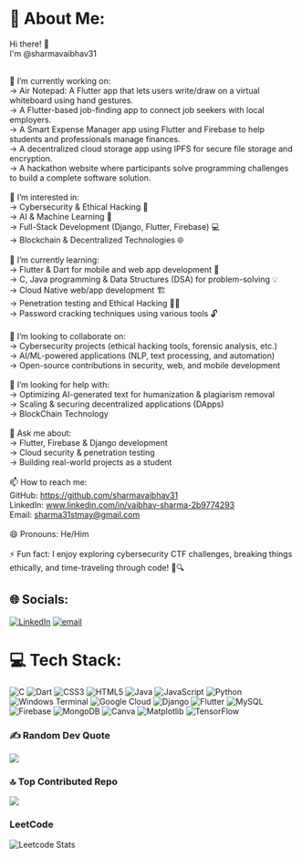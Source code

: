 # 💫 About Me:
Hi there! 👋  
I'm @sharmavaibhav31  

<br>🔭 I’m currently working on:<br>-> Air Notepad: A Flutter app that lets users write/draw on a virtual whiteboard using hand gestures.<br>-> A Flutter-based job-finding app to connect job seekers with local employers.<br>-> A Smart Expense Manager app using Flutter and Firebase to help students and professionals manage finances.<br>-> A decentralized cloud storage app using IPFS for secure file storage and encryption.<br>-> A hackathon website where participants solve programming challenges to build a complete software solution.<br><br>👀 I’m interested in:<br>-> Cybersecurity & Ethical Hacking 🔐<br>-> AI & Machine Learning 🤖<br>-> Full-Stack Development (Django, Flutter, Firebase) 💻<br>-> Blockchain & Decentralized Technologies 🌐<br><br>🌱 I’m currently learning:<br>-> Flutter & Dart for mobile and web app development 📱<br>-> C, Java programming & Data Structures (DSA) for problem-solving 💡<br>-> Cloud Native web/app development 🏗️<br>-> Penetration testing and Ethical Hacking 🕵️‍♂️<br>-> Password cracking techniques using various tools 🔓<br><br>👯 I’m looking to collaborate on:<br>-> Cybersecurity projects (ethical hacking tools, forensic analysis, etc.)<br>-> AI/ML-powered applications (NLP, text processing, and automation)<br>-> Open-source contributions in security, web, and mobile development<br><br>🤝 I’m looking for help with:<br>-> Optimizing AI-generated text for humanization & plagiarism removal<br>-> Scaling & securing decentralized applications (DApps)<br>-> BlockChain Technology<br><br>💬 Ask me about:<br>-> Flutter, Firebase & Django development<br>-> Cloud security & penetration testing<br>-> Building real-world projects as a student<br><br>📫 How to reach me:<br>GitHub: https://github.com/sharmavaibhav31<br>LinkedIn: www.linkedin.com/in/vaibhav-sharma-2b9774293<br>Email: sharma31stmay@gmail.com<br><br>😄 Pronouns: He/Him<br><br>⚡ Fun fact: I enjoy exploring cybersecurity CTF challenges, breaking things ethically, and time-traveling through code! 🚀🔍


## 🌐 Socials:
[![LinkedIn](https://img.shields.io/badge/LinkedIn-%230077B5.svg?logo=linkedin&logoColor=white)](https://linkedin.com/in/www.linkedin.com/in/vaibhav-sharma-2b9774293) [![email](https://img.shields.io/badge/Email-D14836?logo=gmail&logoColor=white)](mailto:sharma31stmay@gmail.com) 

# 💻 Tech Stack:
![C](https://img.shields.io/badge/c-%2300599C.svg?style=for-the-badge&logo=c&logoColor=white) ![Dart](https://img.shields.io/badge/dart-%230175C2.svg?style=for-the-badge&logo=dart&logoColor=white) ![CSS3](https://img.shields.io/badge/css3-%231572B6.svg?style=for-the-badge&logo=css3&logoColor=white) ![HTML5](https://img.shields.io/badge/html5-%23E34F26.svg?style=for-the-badge&logo=html5&logoColor=white) ![Java](https://img.shields.io/badge/java-%23ED8B00.svg?style=for-the-badge&logo=openjdk&logoColor=white) ![JavaScript](https://img.shields.io/badge/javascript-%23323330.svg?style=for-the-badge&logo=javascript&logoColor=%23F7DF1E) ![Python](https://img.shields.io/badge/python-3670A0?style=for-the-badge&logo=python&logoColor=ffdd54) ![Windows Terminal](https://img.shields.io/badge/Windows%20Terminal-%234D4D4D.svg?style=for-the-badge&logo=windows-terminal&logoColor=white) ![Google Cloud](https://img.shields.io/badge/GoogleCloud-%234285F4.svg?style=for-the-badge&logo=google-cloud&logoColor=white) ![Django](https://img.shields.io/badge/django-%23092E20.svg?style=for-the-badge&logo=django&logoColor=white) ![Flutter](https://img.shields.io/badge/Flutter-%2302569B.svg?style=for-the-badge&logo=Flutter&logoColor=white) ![MySQL](https://img.shields.io/badge/mysql-4479A1.svg?style=for-the-badge&logo=mysql&logoColor=white) ![Firebase](https://img.shields.io/badge/firebase-a08021?style=for-the-badge&logo=firebase&logoColor=ffcd34) ![MongoDB](https://img.shields.io/badge/MongoDB-%234ea94b.svg?style=for-the-badge&logo=mongodb&logoColor=white) ![Canva](https://img.shields.io/badge/Canva-%2300C4CC.svg?style=for-the-badge&logo=Canva&logoColor=white) ![Matplotlib](https://img.shields.io/badge/Matplotlib-%23ffffff.svg?style=for-the-badge&logo=Matplotlib&logoColor=black) ![TensorFlow](https://img.shields.io/badge/TensorFlow-%23FF6F00.svg?style=for-the-badge&logo=TensorFlow&logoColor=white)

### ✍️ Random Dev Quote
![](https://quotes-github-readme.vercel.app/api?type=horizontal&theme=radical)

### 🔝 Top Contributed Repo
![](https://github-contributor-stats.vercel.app/api?username=sharmavaibhav31&limit=5&theme=dark&combine_all_yearly_contributions=true)

### LeetCode
![Leetcode Stats](https://leetcard.jacoblin.cool/Sharma_vaibhav31?ext=heatmap)
